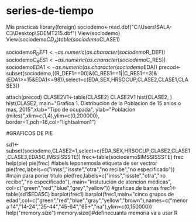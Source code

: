 # series-de-tiempo
Mis practicas
library(foreign)
sociodemo<-read.dbf("C:\\Users\\SALA-C3\\Desktop\\SDEMT215.dbf")
View(sociodemo)
View(sociodemo$CD_A)
table(sociodemo$CLASE1)


sociodemo$R_DEF1<-as.numeric(as.character(sociodemo$R_DEF))
sociodemo$C_RES1<-as.numeric(as.character(sociodemo$C_RES))
sociodemo$EDA1<-as.numeric(as.character(sociodemo$EDA))
precod<-subset(sociodemo,((R_DEF1==00)&(C_RES1==1||C_RES1==3)&(EDA1>=15&EDA1<=98)),select=c(EDA,SEX,HRSOCUP,CLASE2,CLASE1,CLASE3))


attach(precod)
CLASE2V1<-table(CLASE2)
CLASE2V1
hist(CLASE2, )
hist(CLASE2, main="Grafica 1. Distribucion de la 
     Poblacion de 15 anios o mas, 2015",xlab="Tipo de ocupada",
     ylab="Poblacion (miles)",xlim=c(1,4),ylim=c(0,200000),
     border=T,pch=18,col="lightsalmon1")


#GRAFICOS DE PIE


sd1<-subset(sociodemo,CLASE2=1,select=c(EDA,SEX,HRSOCUP,CLASE2,CLASE1,CLASE3,EDA5C,IMSSISSSTE))
frec<-table(sociodemo$IMSSISSSTE)
frec
help(pie)
pie(frec)
#labels leponemosla etiqueta de ser vectror
pie(frec,labels=c("imss","issste","otra","no recibe","no especificado"))
#main para poner titulo
pie(frec,labels=c("imss","issste","otra","no recibe","no especificado"), main="Instutución de atencion médicas",
col=c("green","red","blue","grey","yellow"))
#graficas de barras
frec1<-table(sd1$EDA5C)
barplot(frec1)
barplot(frec1,main="cinco grupos de edad",col=c("green","red","blue","gray","yellow","brown"),names=c("menor a 14","14-24","25-44","45-64","65+","na"),ylim=c(0,150000))
help("memory.size")
memory.size()#definecuanta memoria va a usar R
